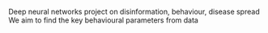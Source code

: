 Deep neural networks project on disinformation, behaviour, disease spread
We aim to find the key behavioural parameters from data
